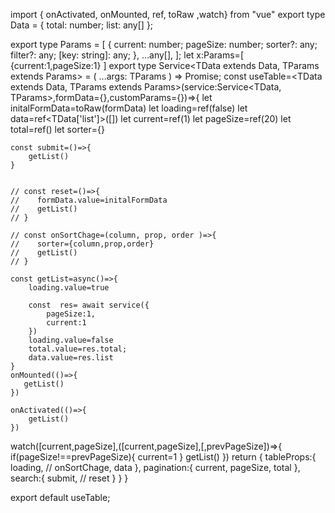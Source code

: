 
import { onActivated, onMounted, ref, toRaw ,watch} from "vue"
export type Data = { total: number; list: any[] };

export type Params = [
    {
      current: number;
      pageSize: number;
      sorter?: any;
      filter?: any;
      [key: string]: any;
    },
    ...any[],
];
let x:Params=[
    {current:1,pageSize:1}
]
export type Service<TData extends Data, TParams extends Params> = (
    ...args: TParams
  ) => Promise<TData>;
const useTable=<TData extends Data, TParams extends Params>(service:Service<TData, TParams>,formData={},customParams={})=>{
    let initalFormData=toRaw(formData)
    let loading=ref(false)
    let data=ref<TData['list']>([])
    let current=ref(1)
    let pageSize=ref(20)
    let total=ref()
    let sorter={}

    const submit=()=>{
        getList()
    }
 

    // const reset=()=>{
    //    formData.value=initalFormData
    //    getList()
    // }

    // const onSortChage=(column, prop, order )=>{
    //    sorter={column,prop,order}
    //    getList()
    // }

    const getList=async()=>{
        loading.value=true

        const  res= await service({
            pageSize:1,
            current:1
        })
        loading.value=false
        total.value=res.total;
        data.value=res.list
    }
    onMounted(()=>{
       getList()
    })

    onActivated(()=>{
        getList()
    })

   watch([current,pageSize],([current,pageSize],[,prevPageSize])=>{
        if(pageSize!==prevPageSize){
            current=1
        }
        getList()
   })
    return {
        tableProps:{
            loading,
            // onSortChage,
            data
        },
        pagination:{
            current,
            pageSize,
            total
        },
        search:{
            submit,
            // reset
        }
    }
}

export default useTable;
